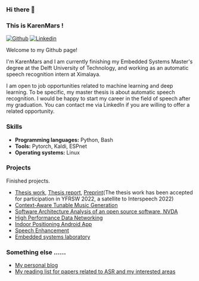 ### Hi there 👋
### This is KarenMars !

[![Github](https://img.shields.io/badge/-Github-000?style=flat&logo=Github&logoColor=white)](https://github.com/KarenMars)
[![Linkedin](https://img.shields.io/badge/-LinkedIn-blue?style=flat&logo=Linkedin&logoColor=white)](https://www.linkedin.com/in/hang-ji-karen/)

Welcome to my Github page! 

I'm KarenMars and I am currently finishing my Embedded Systems Master's degree at the Delft University of Technology, and working as an automatic speech recognition intern at Ximalaya. 

I am open to job opportunities related to machine learning and deep learning. To be specific, my master thesis is about automatic speech recognition. I would be happy to start my career in the field of speech after my graduation. You can contact me via LinkedIn if you are willing to offer a related opportunity. 

### Skills  
- **Programming languages:** Python, Bash
- **Tools:** Pytorch, Kaldi, ESPnet
- **Operating systems:** Linux

### Projects

Finished projects. 
- [Thesis work](https://odettescharenborg.wordpress.com/hias-lab/), [Thesis report](https://repository.tudelft.nl/islandora/object/uuid%3A9ef2894f-55ae-4740-a487-bde310fc9159?collection=education), [Preprint](https://arxiv.org/abs/2206.12489)(The thesis work has been accepted for participation in YFRSW 2022, a satellite to Interspeech 2022)
- [Context-Aware Tunable Music Generation](https://github.com/KarenMars/TUD_MMSR)
- [Software Architecture Analysis of an open source software, NVDA](https://2021.desosa.nl/projects/nvda/)
- [High Performance Data Networking](https://github.com/KarenMars/TUD_HPDN)
- [Indoor Positioning Android App](https://github.com/KarenMars/TUD_SPS)
- [Speech Enhancement](https://github.com/KarenMars/TUD_SDSP)
- [Embedded systems laboratory](https://github.com/KarenMars/TUD_ESL)

### Something else ......
- [My personal blog](https://karenmars.notion.site/KarenMars-079ea4c295aa401f8e3c26fd6dc439d3)
- [My reading list for papers related to ASR and my interested areas](https://karenmars.notion.site/Reading-List-274c5edf3b404e38b5ec544d3f93817f)


<!--
**KarenMars/KarenMars** is a ✨ _special_ ✨ repository because its `README.md` (this file) appears on your GitHub profile.

Here are some ideas to get you started:

- 🔭 I’m currently working on ...
- 🌱 I’m currently learning ...
- 👯 I’m looking to collaborate on ...
- 🤔 I’m looking for help with ...
- 💬 Ask me about ...
- 📫 How to reach me: ...
- 😄 Pronouns: ...
- ⚡ Fun fact: ...
-->
